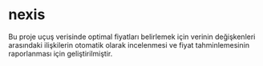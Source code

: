 # nexis

Bu proje uçuş verisinde optimal fiyatları belirlemek için verinin değişkenleri arasındaki ilişkilerin otomatik olarak incelenmesi ve fiyat tahminlemesinin raporlanması için geliştirilmiştir.
